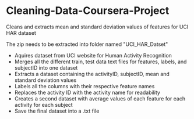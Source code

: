 # Cleaning-Data-Coursera-Project
Cleans and extracts mean and standard deviation values of features for UCI HAR dataset

The zip needs to be extracted into folder named "UCI_HAR_Datset"

- Aquires dataset from UCI website for Human Activity Recognition
- Merges all the different train, test data text files for features, labels, and subjectID into one dataset
- Extracts a dataset containing the activityID, subjectID, mean and standard deviation values
- Labels all the columns with their respective feature names
- Replaces the activity ID with the activity name for readability
- Creates a second dataset with average values of each feature for each activity for each subject
- Save the final dataset into a .txt file
